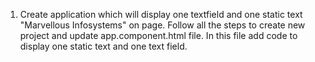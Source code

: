 1. Create application which will display one textfield and one static text "Marvellous Infosystems" on page.
Follow all the steps to create new project and update app.component.html file. In this file add code to display one static text and one text field.

